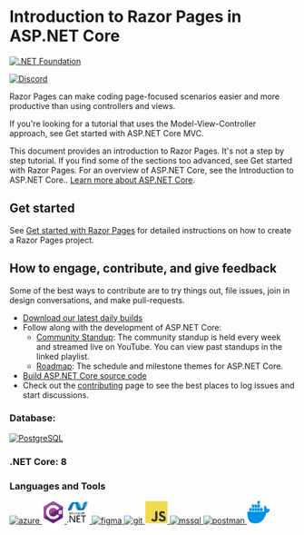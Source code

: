 Introduction to Razor Pages in ASP.NET Core
============

[![.NET Foundation](https://img.shields.io/badge/.NET%20Foundation-blueviolet.svg)](https://www.dotnetfoundation.org/)

[![Discord](https://img.shields.io/discord/732297728826277939?style=flat-square&label=Discord&logo=discord&logoColor=white&color=7289DA)](https://aka.ms/dotnet-discord)

Razor Pages can make coding page-focused scenarios easier and more productive than using controllers and views.

If you're looking for a tutorial that uses the Model-View-Controller approach, see Get started with ASP.NET Core MVC.

This document provides an introduction to Razor Pages. It's not a step by step tutorial. If you find some of the sections too advanced, see Get started with Razor Pages. For an overview of ASP.NET Core, see the Introduction to ASP.NET Core.. [Learn more about ASP.NET Core]([https://learn.microsoft.com/aspnet/core/](https://learn.microsoft.com/en-us/aspnet/core/razor-pages/?view=aspnetcore-8.0&tabs=visual-studio)).

## Get started

See [Get started with Razor Pages](https://learn.microsoft.com/en-us/aspnet/core/tutorials/razor-pages/razor-pages-start?view=aspnetcore-8.0) for detailed instructions on how to create a Razor Pages project.

## How to engage, contribute, and give feedback

Some of the best ways to contribute are to try things out, file issues, join in design conversations,
and make pull-requests.

* [Download our latest daily builds](./docs/DailyBuilds.md)
* Follow along with the development of ASP.NET Core:
    * [Community Standup](https://live.asp.net): The community standup is held every week and streamed live on YouTube. You can view past standups in the linked playlist.
    * [Roadmap](https://aka.ms/aspnet/roadmap): The schedule and milestone themes for ASP.NET Core.
* [Build ASP.NET Core source code](./docs/BuildFromSource.md)
* Check out the [contributing](CONTRIBUTING.md) page to see the best places to log issues and start discussions.
<h3 align="left">Database:</h3>
<p align="left"> <a href="https://www.postgresql.org/" target="_blank" rel="noreferrer"> <img src="https://www.postgresql.org/media/img/about/press/elephant.png" alt="PostgreSQL" width="40" height="40"/> </a> </p>
<h3 align="left">.NET Core: 8 </h3>
<h3 align="left">Languages and Tools</h3>
<p align="left"><a href="https://azure.microsoft.com/en-in/" target="_blank" rel="noreferrer"> <img src="https://www.vectorlogo.zone/logos/microsoft_azure/microsoft_azure-icon.svg" alt="azure" width="40" height="40"/> </a> <a href="https://www.w3schools.com/cs/" target="_blank" rel="noreferrer"> <img src="https://raw.githubusercontent.com/devicons/devicon/master/icons/csharp/csharp-original.svg" alt="csharp" width="40" height="40"/> </a> <a href="https://dotnet.microsoft.com/" target="_blank" rel="noreferrer"> <img src="https://raw.githubusercontent.com/devicons/devicon/master/icons/dot-net/dot-net-original-wordmark.svg" alt="dotnet" width="40" height="40"/> </a> <a href="https://www.figma.com/" target="_blank" rel="noreferrer"> <img src="https://www.vectorlogo.zone/logos/figma/figma-icon.svg" alt="figma" width="40" height="40"/> </a> <a href="https://git-scm.com/" target="_blank" rel="noreferrer"> <img src="https://www.vectorlogo.zone/logos/git-scm/git-scm-icon.svg" alt="git" width="40" height="40"/> </a> <a href="https://developer.mozilla.org/en-US/docs/Web/JavaScript" target="_blank" rel="noreferrer"> <img src="https://raw.githubusercontent.com/devicons/devicon/master/icons/javascript/javascript-original.svg" alt="javascript" width="40" height="40"/> </a> <a href="https://www.microsoft.com/en-us/sql-server" target="_blank" rel="noreferrer"> <img src="https://www.svgrepo.com/show/303229/microsoft-sql-server-logo.svg" alt="mssql" width="40" height="40"/> </a>  <a href="https://postman.com" target="_blank" rel="noreferrer"> <img src="https://www.vectorlogo.zone/logos/getpostman/getpostman-icon.svg" alt="postman" width="40" height="40"/> </a> <a href="https://www.docker.com/" target="_blank" rel="docker"> <img src="https://github.com/mahfuzmorshed/docker_postgresql/blob/main/Docker.png" alt="Docker" width="40" height="40"/> </a> </p>
